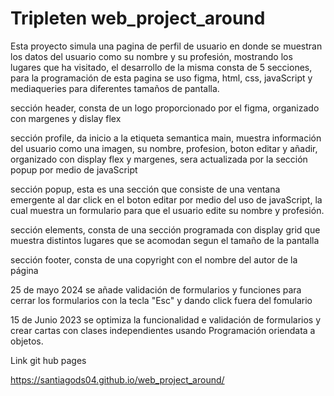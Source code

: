 # Tripleten web_project_around

Esta proyecto simula una pagina de perfil de usuario en donde se muestran los datos del usuario como su nombre y su profesión, mostrando los lugares que ha visitado, el desarrollo de la misma consta de 5 secciones, para la programación de esta pagina se uso figma, html, css, javaScript y mediaqueries para diferentes tamaños de pantalla.

sección header, consta de un logo proporcionado por el figma, organizado con margenes y dislay flex

sección profile, da inicio a la etiqueta semantica main, muestra información del usuario como una imagen, su nombre, profesion, boton editar y añadir, organizado con display flex y margenes, sera actualizada por la sección popup por medio de javaScript

sección popup, esta es una sección que consiste de una ventana emergente al dar click en el boton editar por medio del uso de javaScript, la cual muestra un formulario para que el usuario edite su nombre y profesión.

sección elements, consta de una sección programada con display grid que muestra distintos lugares que se acomodan segun el tamaño de la pantalla

sección footer, consta de una copyright con el nombre del autor de la página

25 de mayo 2024 se añade validación de formularios y funciones para cerrar los formularios con la tecla "Esc" y dando click fuera del fomulario

15 de Junio 2023 se optimiza la funcionalidad e validación de formularios y crear cartas con clases independientes usando Programación oriendata a objetos.

Link git hub pages

https://santiagods04.github.io/web_project_around/
